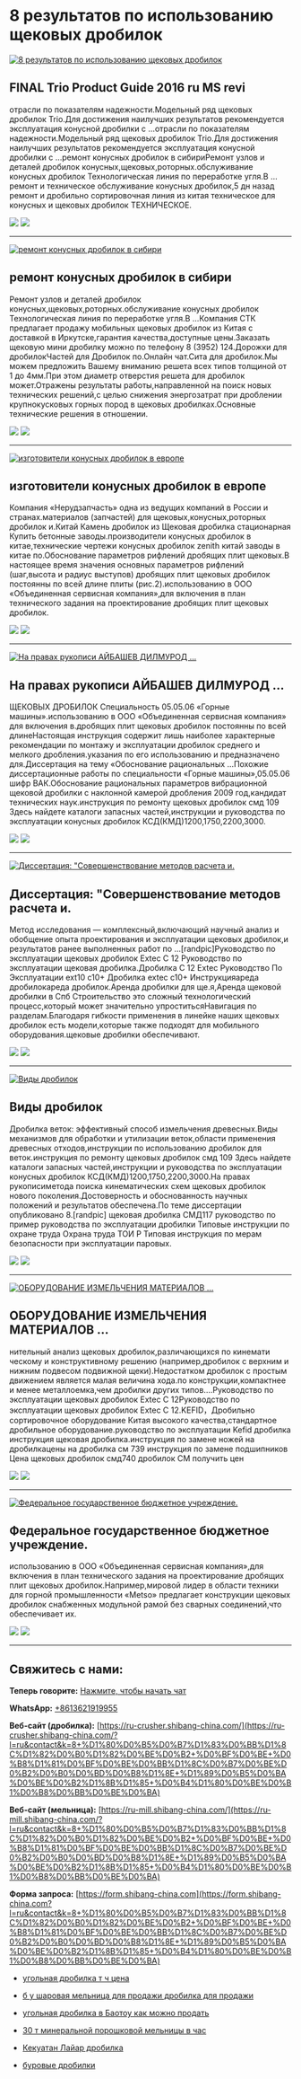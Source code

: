 # 8 результатов по использованию щековых дробилок

<a href="https://swt.shibang-china.com/?l=ru&img&k=8+%D1%80%D0%B5%D0%B7%D1%83%D0%BB%D1%8C%D1%82%D0%B0%D1%82%D0%BE%D0%B2+%D0%BF%D0%BE+%D0%B8%D1%81%D0%BF%D0%BE%D0%BB%D1%8C%D0%B7%D0%BE%D0%B2%D0%B0%D0%BD%D0%B8%D1%8E+%D1%89%D0%B5%D0%BA%D0%BE%D0%B2%D1%8B%D1%85+%D0%B4%D1%80%D0%BE%D0%B1%D0%B8%D0%BB%D0%BE%D0%BA" target="_blank">![8 результатов по использованию щековых дробилок](http://static.shibang-china.com/all-800x300/824.jpg)</a>

## FINAL Trio Product Guide 2016 ru MS revi
отрасли по показателям надежности.Модельный ряд щековых дробилок Trio.Для достижения наилучших результатов рекомендуется эксплуатация конусной дробилки с …отрасли по показателям надежности.Модельный ряд щековых дробилок Trio.Для достижения наилучших результатов рекомендуется эксплуатация конусной дробилки с …ремонт конусных дробилок в сибириРемонт узлов и деталей дробилок конусных,щековых,роторных.обслуживание конусных дробилок Технологическая линия по переработке угля.В …ремонт и техническое обслуживание конусных дробилок,5 дн назад ремонт и дробильно сортировочная линия из китая техническое для конусных и щековых дробилок ТЕХНИЧЕСКОЕ.


<a href="https://whatsapp.shibangsoft.com/WhatsApp.php" target="_blank" title="WhatsApp">![](http://static.shibang-china.com/icon/whatsapp.png)</a> <a href="https://swt.shibang-china.com/?l=ru&icon&k=8+%D1%80%D0%B5%D0%B7%D1%83%D0%BB%D1%8C%D1%82%D0%B0%D1%82%D0%BE%D0%B2+%D0%BF%D0%BE+%D0%B8%D1%81%D0%BF%D0%BE%D0%BB%D1%8C%D0%B7%D0%BE%D0%B2%D0%B0%D0%BD%D0%B8%D1%8E+%D1%89%D0%B5%D0%BA%D0%BE%D0%B2%D1%8B%D1%85+%D0%B4%D1%80%D0%BE%D0%B1%D0%B8%D0%BB%D0%BE%D0%BA" target="_blank">![](http://static.shibang-china.com/icon/chat-ru.png)</a>

---

<a href="https://swt.shibang-china.com/?l=ru&img&k=8+%D1%80%D0%B5%D0%B7%D1%83%D0%BB%D1%8C%D1%82%D0%B0%D1%82%D0%BE%D0%B2+%D0%BF%D0%BE+%D0%B8%D1%81%D0%BF%D0%BE%D0%BB%D1%8C%D0%B7%D0%BE%D0%B2%D0%B0%D0%BD%D0%B8%D1%8E+%D1%89%D0%B5%D0%BA%D0%BE%D0%B2%D1%8B%D1%85+%D0%B4%D1%80%D0%BE%D0%B1%D0%B8%D0%BB%D0%BE%D0%BA" target="_blank">![ремонт конусных дробилок в сибири](http://static.shibang-china.com/all-800x300/934.jpg)</a>

## ремонт конусных дробилок в сибири
Ремонт узлов и деталей дробилок конусных,щековых,роторных.обслуживание конусных дробилок Технологическая линия по переработке угля.В …Компания СТК предлагает продажу мобильных щековых дробилок из Китая с доставкой в Иркутске,гарантия качества,доступные цены.Заказать щековую мини дробилку можно по телефону 8 (3952) 124.Дорожки для дробилокЧастей для Дробилок по.Онлайн чат.Сита для дробилок.Мы можем предложить Вашему вниманию решета всех типов толщиной от 1 до 4мм.При этом диаметр отверстия решета для дробилок может.Отражены результаты работы,направленной на поиск новых технических решений,с целью снижения энергозатрат при дроблении крупнокусковых горных пород в щековых дробилках.Основные технические решения в отношении.


<a href="https://whatsapp.shibangsoft.com/WhatsApp.php" target="_blank" title="WhatsApp">![](http://static.shibang-china.com/icon/whatsapp.png)</a> <a href="https://swt.shibang-china.com/?l=ru&icon&k=8+%D1%80%D0%B5%D0%B7%D1%83%D0%BB%D1%8C%D1%82%D0%B0%D1%82%D0%BE%D0%B2+%D0%BF%D0%BE+%D0%B8%D1%81%D0%BF%D0%BE%D0%BB%D1%8C%D0%B7%D0%BE%D0%B2%D0%B0%D0%BD%D0%B8%D1%8E+%D1%89%D0%B5%D0%BA%D0%BE%D0%B2%D1%8B%D1%85+%D0%B4%D1%80%D0%BE%D0%B1%D0%B8%D0%BB%D0%BE%D0%BA" target="_blank">![](http://static.shibang-china.com/icon/chat-ru.png)</a>

---

<a href="https://swt.shibang-china.com/?l=ru&img&k=8+%D1%80%D0%B5%D0%B7%D1%83%D0%BB%D1%8C%D1%82%D0%B0%D1%82%D0%BE%D0%B2+%D0%BF%D0%BE+%D0%B8%D1%81%D0%BF%D0%BE%D0%BB%D1%8C%D0%B7%D0%BE%D0%B2%D0%B0%D0%BD%D0%B8%D1%8E+%D1%89%D0%B5%D0%BA%D0%BE%D0%B2%D1%8B%D1%85+%D0%B4%D1%80%D0%BE%D0%B1%D0%B8%D0%BB%D0%BE%D0%BA" target="_blank">![изготовители конусных дробилок в европе](http://static.shibang-china.com/all-800x300/1349.jpg)</a>

## изготовители конусных дробилок в европе
Компания &#171;Нерудзапчасть&#187; одна из ведущих компаний в России и странах.материалов (запчастей) для щековых,конусных,роторных дробилок и.Китай Камень дробилок из Щековая дробилка стационарная Купить бетонные заводы.производители конусных дробилок в китае,технические чертежи конусных дробилок zenith китай заводы в китае по.Обоснование параметров рифлений дробящих плит щековых.В настоящее время значения основных параметров рифлений (шаг,высота и радиус выступов) дробящих плит щековых дробилок постоянны по всей длине плиты (рис.2).использованию в ООО &#171;Объединенная сервисная компания&#187;,для включения в план технического задания на проектирование дробящих плит щековых дробилок.


<a href="https://whatsapp.shibangsoft.com/WhatsApp.php" target="_blank" title="WhatsApp">![](http://static.shibang-china.com/icon/whatsapp.png)</a> <a href="https://swt.shibang-china.com/?l=ru&icon&k=8+%D1%80%D0%B5%D0%B7%D1%83%D0%BB%D1%8C%D1%82%D0%B0%D1%82%D0%BE%D0%B2+%D0%BF%D0%BE+%D0%B8%D1%81%D0%BF%D0%BE%D0%BB%D1%8C%D0%B7%D0%BE%D0%B2%D0%B0%D0%BD%D0%B8%D1%8E+%D1%89%D0%B5%D0%BA%D0%BE%D0%B2%D1%8B%D1%85+%D0%B4%D1%80%D0%BE%D0%B1%D0%B8%D0%BB%D0%BE%D0%BA" target="_blank">![](http://static.shibang-china.com/icon/chat-ru.png)</a>

---

<a href="https://swt.shibang-china.com/?l=ru&img&k=8+%D1%80%D0%B5%D0%B7%D1%83%D0%BB%D1%8C%D1%82%D0%B0%D1%82%D0%BE%D0%B2+%D0%BF%D0%BE+%D0%B8%D1%81%D0%BF%D0%BE%D0%BB%D1%8C%D0%B7%D0%BE%D0%B2%D0%B0%D0%BD%D0%B8%D1%8E+%D1%89%D0%B5%D0%BA%D0%BE%D0%B2%D1%8B%D1%85+%D0%B4%D1%80%D0%BE%D0%B1%D0%B8%D0%BB%D0%BE%D0%BA" target="_blank">![На правах рукописи АЙБАШЕВ ДИЛМУРОД …](http://static.shibang-china.com/all-800x300/817.jpg)</a>

## На правах рукописи АЙБАШЕВ ДИЛМУРОД …
ЩЕКОВЫХ ДРОБИЛОК Специальность 05.05.06 &#171;Горные машины&#187;.использованию в ООО &#171;Объединенная сервисная компания&#187; для включения в.дробящих плит щековых дробилок постоянны по всей длинеНастоящая инструкция содержит лишь наиболее характерные рекомендации по монтажу и эксплуатации дробилок среднего и мелкого дробления.указания по его использованию и предназначено для.Диссертация на тему &#171;Обоснование рациональных …Похожие диссертационные работы по специальности &#171;Горные машины&#187;,05.05.06 шифр ВАК.Обоснование рациональных параметров вибрационной щековой дробилки с наклонной камерой дробления 2009 год,кандидат технических наук.инструкция по ремонту щековых дробилок смд 109 Здесь найдете каталоги запасных частей,инструкции и руководства по эксплуатации конусных дробилок КСД(КМД)1200,1750,2200,3000.


<a href="https://whatsapp.shibangsoft.com/WhatsApp.php" target="_blank" title="WhatsApp">![](http://static.shibang-china.com/icon/whatsapp.png)</a> <a href="https://swt.shibang-china.com/?l=ru&icon&k=8+%D1%80%D0%B5%D0%B7%D1%83%D0%BB%D1%8C%D1%82%D0%B0%D1%82%D0%BE%D0%B2+%D0%BF%D0%BE+%D0%B8%D1%81%D0%BF%D0%BE%D0%BB%D1%8C%D0%B7%D0%BE%D0%B2%D0%B0%D0%BD%D0%B8%D1%8E+%D1%89%D0%B5%D0%BA%D0%BE%D0%B2%D1%8B%D1%85+%D0%B4%D1%80%D0%BE%D0%B1%D0%B8%D0%BB%D0%BE%D0%BA" target="_blank">![](http://static.shibang-china.com/icon/chat-ru.png)</a>

---

<a href="https://swt.shibang-china.com/?l=ru&img&k=8+%D1%80%D0%B5%D0%B7%D1%83%D0%BB%D1%8C%D1%82%D0%B0%D1%82%D0%BE%D0%B2+%D0%BF%D0%BE+%D0%B8%D1%81%D0%BF%D0%BE%D0%BB%D1%8C%D0%B7%D0%BE%D0%B2%D0%B0%D0%BD%D0%B8%D1%8E+%D1%89%D0%B5%D0%BA%D0%BE%D0%B2%D1%8B%D1%85+%D0%B4%D1%80%D0%BE%D0%B1%D0%B8%D0%BB%D0%BE%D0%BA" target="_blank">![Диссертация: &quot;Совершенствование методов расчета и.](http://static.shibang-china.com/all-800x300/162.jpg)</a>

## Диссертация: &quot;Совершенствование методов расчета и.
Метод исследования — комплексный,включающий научный анализ и обобщение опыта проектирования и эксплуатации щековых дробилок,и результатов ранее выполненных работ по …[randpic]Руководство по эксплуатации щековых дробилок Extec C 12 Руководство по эксплуатации щековая дробилка.Дробилка С 12 Extec Руководство По Эксплуатации ext10 c10+ Дробилка extec c10+ Инструкцияареда дробилокареда дробилок.Аренда дробилки для ще.я,Аренда щековой дробилки в Спб Строительство это сложный технологический процесс,который может значительно упроститьсяНавигация по разделам.Благодаря гибкости применения в линейке наших щековых дробилок есть модели,которые также подходят для мобильного оборудования.щековые дробилки обеспечивают.


<a href="https://whatsapp.shibangsoft.com/WhatsApp.php" target="_blank" title="WhatsApp">![](http://static.shibang-china.com/icon/whatsapp.png)</a> <a href="https://swt.shibang-china.com/?l=ru&icon&k=8+%D1%80%D0%B5%D0%B7%D1%83%D0%BB%D1%8C%D1%82%D0%B0%D1%82%D0%BE%D0%B2+%D0%BF%D0%BE+%D0%B8%D1%81%D0%BF%D0%BE%D0%BB%D1%8C%D0%B7%D0%BE%D0%B2%D0%B0%D0%BD%D0%B8%D1%8E+%D1%89%D0%B5%D0%BA%D0%BE%D0%B2%D1%8B%D1%85+%D0%B4%D1%80%D0%BE%D0%B1%D0%B8%D0%BB%D0%BE%D0%BA" target="_blank">![](http://static.shibang-china.com/icon/chat-ru.png)</a>

---

<a href="https://swt.shibang-china.com/?l=ru&img&k=8+%D1%80%D0%B5%D0%B7%D1%83%D0%BB%D1%8C%D1%82%D0%B0%D1%82%D0%BE%D0%B2+%D0%BF%D0%BE+%D0%B8%D1%81%D0%BF%D0%BE%D0%BB%D1%8C%D0%B7%D0%BE%D0%B2%D0%B0%D0%BD%D0%B8%D1%8E+%D1%89%D0%B5%D0%BA%D0%BE%D0%B2%D1%8B%D1%85+%D0%B4%D1%80%D0%BE%D0%B1%D0%B8%D0%BB%D0%BE%D0%BA" target="_blank">![Виды дробилок](http://static.shibang-china.com/all-800x300/1056.jpg)</a>

## Виды дробилок
Дробилка веток: эффективный способ измельчения древесных.Виды механизмов для обработки и утилизации веток,области применения древесных отходов,инструкции по использованию дробилок для веток.инструкция по ремонту щековых дробилок смд 109 Здесь найдете каталоги запасных частей,инструкции и руководства по эксплуатации конусных дробилок КСД(КМД)1200,1750,2200,3000.На правах рукописиметода поиска кинематических схем щековых дробилок нового поколения.Достоверность и обоснованность научных положений и результатов обеспечена.По теме диссертации опубликовано 8.[randpic] щековая дробилка СМД117 руководство по пример руководства по эксплуатации дробилки Типовые инструкции по охране труда Охрана труда ТОИ Р Типовая инструкция по мерам безопасности при эксплуатации паровых.


<a href="https://whatsapp.shibangsoft.com/WhatsApp.php" target="_blank" title="WhatsApp">![](http://static.shibang-china.com/icon/whatsapp.png)</a> <a href="https://swt.shibang-china.com/?l=ru&icon&k=8+%D1%80%D0%B5%D0%B7%D1%83%D0%BB%D1%8C%D1%82%D0%B0%D1%82%D0%BE%D0%B2+%D0%BF%D0%BE+%D0%B8%D1%81%D0%BF%D0%BE%D0%BB%D1%8C%D0%B7%D0%BE%D0%B2%D0%B0%D0%BD%D0%B8%D1%8E+%D1%89%D0%B5%D0%BA%D0%BE%D0%B2%D1%8B%D1%85+%D0%B4%D1%80%D0%BE%D0%B1%D0%B8%D0%BB%D0%BE%D0%BA" target="_blank">![](http://static.shibang-china.com/icon/chat-ru.png)</a>

---

<a href="https://swt.shibang-china.com/?l=ru&img&k=8+%D1%80%D0%B5%D0%B7%D1%83%D0%BB%D1%8C%D1%82%D0%B0%D1%82%D0%BE%D0%B2+%D0%BF%D0%BE+%D0%B8%D1%81%D0%BF%D0%BE%D0%BB%D1%8C%D0%B7%D0%BE%D0%B2%D0%B0%D0%BD%D0%B8%D1%8E+%D1%89%D0%B5%D0%BA%D0%BE%D0%B2%D1%8B%D1%85+%D0%B4%D1%80%D0%BE%D0%B1%D0%B8%D0%BB%D0%BE%D0%BA" target="_blank">![ОБОРУДОВАНИЕ ИЗМЕЛЬЧЕНИЯ МАТЕРИАЛОВ …](http://static.shibang-china.com/all-800x300/1252.jpg)</a>

## ОБОРУДОВАНИЕ ИЗМЕЛЬЧЕНИЯ МАТЕРИАЛОВ …
нительный анализ щековых дробилок,различающихся по кинемати ческому и конструктивному решению (например,дробилок с верхним и нижним подвесом подвижной щеки).Недостатком дробилок с простым движением является малая величина хода.по конструкции,компактнее и менее металлоемка,чем дробилки других типов.…Руководство по эксплуатации щековых дробилок Extec C 12Руководство по эксплуатации щековых дробилок Extec C 12.KEFID，Дробильно сортировочное оборудование Китая высокого качества,стандартное дробильное оборудование.руководство по эксплуатации Kefid дробилка инструкция щековая дробилка.инструкция по замене ножей на дробилкацены на дробилка см 739 инструкция по замене подшипников Цена щековых дробилок смд740 дробилок СМ получить цен


<a href="https://whatsapp.shibangsoft.com/WhatsApp.php" target="_blank" title="WhatsApp">![](http://static.shibang-china.com/icon/whatsapp.png)</a> <a href="https://swt.shibang-china.com/?l=ru&icon&k=8+%D1%80%D0%B5%D0%B7%D1%83%D0%BB%D1%8C%D1%82%D0%B0%D1%82%D0%BE%D0%B2+%D0%BF%D0%BE+%D0%B8%D1%81%D0%BF%D0%BE%D0%BB%D1%8C%D0%B7%D0%BE%D0%B2%D0%B0%D0%BD%D0%B8%D1%8E+%D1%89%D0%B5%D0%BA%D0%BE%D0%B2%D1%8B%D1%85+%D0%B4%D1%80%D0%BE%D0%B1%D0%B8%D0%BB%D0%BE%D0%BA" target="_blank">![](http://static.shibang-china.com/icon/chat-ru.png)</a>

---

<a href="https://swt.shibang-china.com/?l=ru&img&k=8+%D1%80%D0%B5%D0%B7%D1%83%D0%BB%D1%8C%D1%82%D0%B0%D1%82%D0%BE%D0%B2+%D0%BF%D0%BE+%D0%B8%D1%81%D0%BF%D0%BE%D0%BB%D1%8C%D0%B7%D0%BE%D0%B2%D0%B0%D0%BD%D0%B8%D1%8E+%D1%89%D0%B5%D0%BA%D0%BE%D0%B2%D1%8B%D1%85+%D0%B4%D1%80%D0%BE%D0%B1%D0%B8%D0%BB%D0%BE%D0%BA" target="_blank">![Федеральное государственное бюджетное учреждение.](http://static.shibang-china.com/all-800x300/352.jpg)</a>

## Федеральное государственное бюджетное учреждение.
использованию в ООО &#171;Объединенная сервисная компания&#187;,для включения в план технического задания на проектирование дробящих плит щековых дробилок.Например,мировой лидер в области техники для горной промышленности &#171;Metso&#187; предлагает конструкции щековых дробилок снабженных модульной рамой без сварных соединений,что обеспечивает их.

<a href="https://whatsapp.shibangsoft.com/WhatsApp.php" target="_blank" title="WhatsApp">![](http://static.shibang-china.com/icon/whatsapp.png)</a> <a href="https://swt.shibang-china.com/?l=ru&icon&k=8+%D1%80%D0%B5%D0%B7%D1%83%D0%BB%D1%8C%D1%82%D0%B0%D1%82%D0%BE%D0%B2+%D0%BF%D0%BE+%D0%B8%D1%81%D0%BF%D0%BE%D0%BB%D1%8C%D0%B7%D0%BE%D0%B2%D0%B0%D0%BD%D0%B8%D1%8E+%D1%89%D0%B5%D0%BA%D0%BE%D0%B2%D1%8B%D1%85+%D0%B4%D1%80%D0%BE%D0%B1%D0%B8%D0%BB%D0%BE%D0%BA" target="_blank">![](http://static.shibang-china.com/icon/chat-ru.png)</a>

---
## Свяжитесь с нами:

**Теперь говорите:** [Нажмите, чтобы начать чат](https://swt.shibang-china.com?l=ru&contact&k=8+%D1%80%D0%B5%D0%B7%D1%83%D0%BB%D1%8C%D1%82%D0%B0%D1%82%D0%BE%D0%B2+%D0%BF%D0%BE+%D0%B8%D1%81%D0%BF%D0%BE%D0%BB%D1%8C%D0%B7%D0%BE%D0%B2%D0%B0%D0%BD%D0%B8%D1%8E+%D1%89%D0%B5%D0%BA%D0%BE%D0%B2%D1%8B%D1%85+%D0%B4%D1%80%D0%BE%D0%B1%D0%B8%D0%BB%D0%BE%D0%BA)

**WhatsApp:**  [+8613621919955](https://whatsapp.shibangsoft.com/WhatsApp.php)

**Веб-сайт (дробилка):** [https://ru-crusher.shibang-china.com/](https://ru-crusher.shibang-china.com/?l=ru&contact&k=8+%D1%80%D0%B5%D0%B7%D1%83%D0%BB%D1%8C%D1%82%D0%B0%D1%82%D0%BE%D0%B2+%D0%BF%D0%BE+%D0%B8%D1%81%D0%BF%D0%BE%D0%BB%D1%8C%D0%B7%D0%BE%D0%B2%D0%B0%D0%BD%D0%B8%D1%8E+%D1%89%D0%B5%D0%BA%D0%BE%D0%B2%D1%8B%D1%85+%D0%B4%D1%80%D0%BE%D0%B1%D0%B8%D0%BB%D0%BE%D0%BA)

**Веб-сайт (мельница):** [https://ru-mill.shibang-china.com/](https://ru-mill.shibang-china.com/?l=ru&contact&k=8+%D1%80%D0%B5%D0%B7%D1%83%D0%BB%D1%8C%D1%82%D0%B0%D1%82%D0%BE%D0%B2+%D0%BF%D0%BE+%D0%B8%D1%81%D0%BF%D0%BE%D0%BB%D1%8C%D0%B7%D0%BE%D0%B2%D0%B0%D0%BD%D0%B8%D1%8E+%D1%89%D0%B5%D0%BA%D0%BE%D0%B2%D1%8B%D1%85+%D0%B4%D1%80%D0%BE%D0%B1%D0%B8%D0%BB%D0%BE%D0%BA)

**Форма запроса:** [https://form.shibang-china.com](https://form.shibang-china.com?l=ru&contact&k=8+%D1%80%D0%B5%D0%B7%D1%83%D0%BB%D1%8C%D1%82%D0%B0%D1%82%D0%BE%D0%B2+%D0%BF%D0%BE+%D0%B8%D1%81%D0%BF%D0%BE%D0%BB%D1%8C%D0%B7%D0%BE%D0%B2%D0%B0%D0%BD%D0%B8%D1%8E+%D1%89%D0%B5%D0%BA%D0%BE%D0%B2%D1%8B%D1%85+%D0%B4%D1%80%D0%BE%D0%B1%D0%B8%D0%BB%D0%BE%D0%BA)

* [угольная дробилка т  ч цена](../125/%D1%83%D0%B3%D0%BE%D0%BB%D1%8C%D0%BD%D0%B0%D1%8F%20%D0%B4%D1%80%D0%BE%D0%B1%D0%B8%D0%BB%D0%BA%D0%B0%20%D1%82%20%20%D1%87%20%D1%86%D0%B5%D0%BD%D0%B0.md)

* [б  у шаровая мельница для продажи дробилка для продажи](../125/%D0%B1%20%20%D1%83%20%D1%88%D0%B0%D1%80%D0%BE%D0%B2%D0%B0%D1%8F%20%D0%BC%D0%B5%D0%BB%D1%8C%D0%BD%D0%B8%D1%86%D0%B0%20%D0%B4%D0%BB%D1%8F%20%D0%BF%D1%80%D0%BE%D0%B4%D0%B0%D0%B6%D0%B8%20%D0%B4%D1%80%D0%BE%D0%B1%D0%B8%D0%BB%D0%BA%D0%B0%20%D0%B4%D0%BB%D1%8F%20%D0%BF%D1%80%D0%BE%D0%B4%D0%B0%D0%B6%D0%B8.md)

* [угольная дробилка в Баотоу как можно продать](../121/%D1%83%D0%B3%D0%BE%D0%BB%D1%8C%D0%BD%D0%B0%D1%8F%20%D0%B4%D1%80%D0%BE%D0%B1%D0%B8%D0%BB%D0%BA%D0%B0%20%D0%B2%20%D0%91%D0%B0%D0%BE%D1%82%D0%BE%D1%83%20%D0%BA%D0%B0%D0%BA%20%D0%BC%D0%BE%D0%B6%D0%BD%D0%BE%20%D0%BF%D1%80%D0%BE%D0%B4%D0%B0%D1%82%D1%8C.md)

* [30 т минеральной порошковой мельницы в час](../123/30%20%D1%82%20%D0%BC%D0%B8%D0%BD%D0%B5%D1%80%D0%B0%D0%BB%D1%8C%D0%BD%D0%BE%D0%B9%20%D0%BF%D0%BE%D1%80%D0%BE%D1%88%D0%BA%D0%BE%D0%B2%D0%BE%D0%B9%20%D0%BC%D0%B5%D0%BB%D1%8C%D0%BD%D0%B8%D1%86%D1%8B%20%D0%B2%20%D1%87%D0%B0%D1%81.md)

* [Кекуатан Лайар дробилка](../122/%D0%9A%D0%B5%D0%BA%D1%83%D0%B0%D1%82%D0%B0%D0%BD%20%D0%9B%D0%B0%D0%B9%D0%B0%D1%80%20%D0%B4%D1%80%D0%BE%D0%B1%D0%B8%D0%BB%D0%BA%D0%B0.md)

* [буровые дробилки](../121/%D0%B1%D1%83%D1%80%D0%BE%D0%B2%D1%8B%D0%B5%20%D0%B4%D1%80%D0%BE%D0%B1%D0%B8%D0%BB%D0%BA%D0%B8.md)